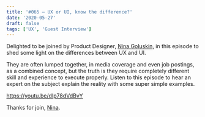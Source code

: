 ```yaml
---
title: '#065 – UX or UI, know the difference?'
date: '2020-05-27'
draft: false
tags: ['UX', 'Guest Interview']
---
```


Delighted to be joined by Product Designer, [Nina Goluskin](https://www.linkedin.com/in/ninagoluskin/), in this episode to shed some light on the differences between UX and UI.

They are often lumped together, in media coverage and even job postings, as a combined concept, but the truth is they require completely different skill and experience to execute properly. Listen to this episode to hear an expert on the subject explain the reality with some super simple examples.

https://youtu.be/dIp78dVdBvY

Thanks for join, [Nina](https://www.linkedin.com/in/ninagoluskin/).